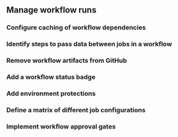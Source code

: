 ## Manage workflow runs

### Configure caching of workflow dependencies



### Identify steps to pass data between jobs in a workflow



### Remove workflow artifacts from GitHub



### Add a workflow status badge



### Add environment protections



### Define a matrix of different job configurations



### Implement workflow approval gates
